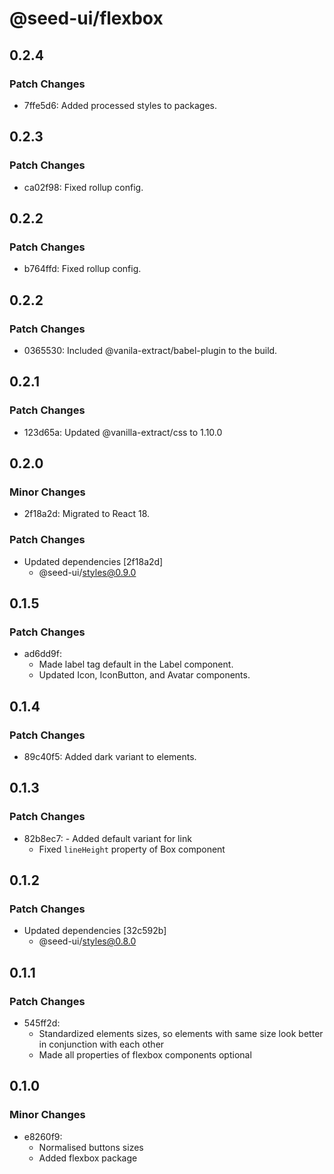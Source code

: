 # @seed-ui/flexbox

## 0.2.4

### Patch Changes

- 7ffe5d6: Added processed styles to packages.

## 0.2.3

### Patch Changes

- ca02f98: Fixed rollup config.

## 0.2.2

### Patch Changes

- b764ffd: Fixed rollup config.

## 0.2.2

### Patch Changes

- 0365530: Included @vanila-extract/babel-plugin to the build.

## 0.2.1

### Patch Changes

- 123d65a: Updated @vanilla-extract/css to 1.10.0

## 0.2.0

### Minor Changes

- 2f18a2d: Migrated to React 18.

### Patch Changes

- Updated dependencies [2f18a2d]
  - @seed-ui/styles@0.9.0

## 0.1.5

### Patch Changes

- ad6dd9f:
  - Made label tag default in the Label component.
  - Updated Icon, IconButton, and Avatar components.

## 0.1.4

### Patch Changes

- 89c40f5: Added dark variant to elements.

## 0.1.3

### Patch Changes

- 82b8ec7: - Added default variant for link
  - Fixed `lineHeight` property of Box component

## 0.1.2

### Patch Changes

- Updated dependencies [32c592b]
  - @seed-ui/styles@0.8.0

## 0.1.1

### Patch Changes

- 545ff2d:
  - Standardized elements sizes, so elements with same size look better in conjunction with each other
  - Made all properties of flexbox components optional

## 0.1.0

### Minor Changes

- e8260f9:
  - Normalised buttons sizes
  - Added flexbox package
